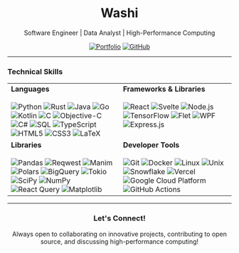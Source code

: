 <div align="center">
  <h1>Washi</h1>
  <p>Software Engineer | Data Analyst | High-Performance Computing</p>
  <a href="https://washi-dev.vercel.app/"><img src="https://img.shields.io/badge/Portfolio-washi--dev.vercel.app-3b82f6?style=for-the-badge&logo=vercel" alt="Portfolio"/></a>
  <a href="https://github.com/Washiil"><img src="https://img.shields.io/badge/GitHub-Washiil-181717?style=for-the-badge&logo=github" alt="GitHub"/></a>
</div>

---

### Technical Skills
<table>
  <tr>
    <td valign="top" width="50%">
      <strong>Languages</strong>
      <br/><br/>
      <img src="https://img.shields.io/badge/Python-3776AB?style=for-the-badge&logo=python&logoColor=white" alt="Python"/>
      <img src="https://img.shields.io/badge/Rust-000000?style=for-the-badge&logo=rust&logoColor=white" alt="Rust"/>
      <img src="https://img.shields.io/badge/Java-ED8B00?style=for-the-badge&logo=openjdk&logoColor=white" alt="Java"/>
      <img src="https://img.shields.io/badge/Go-00ADD8?style=for-the-badge&logo=go&logoColor=white" alt="Go"/>
      <img src="https://img.shields.io/badge/Kotlin-7F52FF?style=for-the-badge&logo=kotlin&logoColor=white" alt="Kotlin"/>
      <img src="https://img.shields.io/badge/C-A8B9CC?style=for-the-badge&logo=c&logoColor=black" alt="C"/>
      <img src="https://img.shields.io/badge/Objective--C-1572B6?style=for-the-badge&logo=apple&logoColor=white" alt="Objective-C"/>
      <img src="https://img.shields.io/badge/C%23-239120?style=for-the-badge&logo=csharp&logoColor=white" alt="C#"/>
      <img src="https://img.shields.io/badge/SQL-4479A1?style=for-the-badge&logo=postgresql&logoColor=white" alt="SQL"/>
      <img src="https://img.shields.io/badge/TypeScript-3178C6?style=for-the-badge&logo=typescript&logoColor=white" alt="TypeScript"/>
      <img src="https://img.shields.io/badge/HTML5-E34F26?style=for-the-badge&logo=html5&logoColor=white" alt="HTML5"/>
      <img src="https://img.shields.io/badge/CSS3-1572B6?style=for-the-badge&logo=css3&logoColor=white" alt="CSS3"/>
      <img src="https://img.shields.io/badge/LaTeX-008080?style=for-the-badge&logo=latex&logoColor=white" alt="LaTeX"/>
    </td>
    <td valign="top" width="50%">
      <strong>Frameworks & Libraries</strong>
      <br/><br/>
      <img src="https://img.shields.io/badge/React-20232A?style=for-the-badge&logo=react&logoColor=61DAFB" alt="React"/>
      <img src="https://img.shields.io/badge/Svelte-FF3E00?style=for-the-badge&logo=svelte&logoColor=white" alt="Svelte"/>
      <img src="https://img.shields.io/badge/Node.js-339933?style=for-the-badge&logo=nodedotjs&logoColor=white" alt="Node.js"/>
      <img src="https://img.shields.io/badge/TensorFlow-FF6F00?style=for-the-badge&logo=tensorflow&logoColor=white" alt="TensorFlow"/>
      <img src="https://img.shields.io/badge/Flet-02569B?style=for-the-badge&logo=flutter&logoColor=white" alt="Flet"/>
      <img src="https://img.shields.io/badge/WPF-512BD4?style=for-the-badge&logo=dotnet&logoColor=white" alt="WPF"/>
      <img src="https://img.shields.io/badge/Express.js-000000?style=for-the-badge&logo=express&logoColor=white" alt="Express.js"/>
    </td>
  </tr>
  <tr>
    <td valign="top" width="50%">
      <strong>Libraries</strong>
      <br/><br/>
        <img src="https://img.shields.io/badge/Pandas-150458?style=for-the-badge&logo=pandas&logoColor=white" alt="Pandas"/>
        <img src="https://img.shields.io/badge/Reqwest-000000?style=for-the-badge&logo=rust&logoColor=white" alt="Reqwest"/>
        <img src="https://img.shields.io/badge/Manim-FF6C37?style=for-the-badge&logo=python&logoColor=white" alt="Manim"/>
        <img src="https://img.shields.io/badge/Polars-CD792C?style=for-the-badge&logo=polars&logoColor=white" alt="Polars"/>
        <img src="https://img.shields.io/badge/BigQuery-4285F4?style=for-the-badge&logo=googlebigquery&logoColor=white" alt="BigQuery"/>
        <img src="https://img.shields.io/badge/Tokio-000000?style=for-the-badge&logo=rust&logoColor=white" alt="Tokio"/>
        <img src="https://img.shields.io/badge/SciPy-8CAAE6?style=for-the-badge&logo=scipy&logoColor=white" alt="SciPy"/>
        <img src="https://img.shields.io/badge/NumPy-013243?style=for-the-badge&logo=numpy&logoColor=white" alt="NumPy"/>
        <img src="https://img.shields.io/badge/React_Query-FF4154?style=for-the-badge&logo=reactquery&logoColor=white" alt="React Query"/>
        <img src="https://img.shields.io/badge/Matplotlib-11557C?style=for-the-badge&logo=python&logoColor=white" alt="Matplotlib"/>
    </td>
    <td valign="top" width="50%">
      <strong>Developer Tools</strong>
      <br/><br/>
        <img src="https://img.shields.io/badge/Git-F05032?style=for-the-badge&logo=git&logoColor=white" alt="Git"/>
        <img src="https://img.shields.io/badge/Docker-2496ED?style=for-the-badge&logo=docker&logoColor=white" alt="Docker"/>
        <img src="https://img.shields.io/badge/Linux-FCC624?style=for-the-badge&logo=linux&logoColor=black" alt="Linux"/>
        <img src="https://img.shields.io/badge/Unix-000000?style=for-the-badge&logo=unix&logoColor=white" alt="Unix"/>
        <img src="https://img.shields.io/badge/Snowflake-29B5E8?style=for-the-badge&logo=snowflake&logoColor=white" alt="Snowflake"/>
        <img src="https://img.shields.io/badge/Vercel-000000?style=for-the-badge&logo=vercel&logoColor=white" alt="Vercel"/>
        <img src="https://img.shields.io/badge/Google_Cloud-4285F4?style=for-the-badge&logo=googlecloud&logoColor=white" alt="Google Cloud Platform"/>
        <img src="https://img.shields.io/badge/GitHub_Actions-2088FF?style=for-the-badge&logo=githubactions&logoColor=white" alt="GitHub Actions"/>
    </td>
  </tr>
</table>

---

<div align="center">
  <h3>Let's Connect!</h3>
  <p>Always open to collaborating on innovative projects, contributing to open source, and discussing high-performance computing!</p>
</div>
